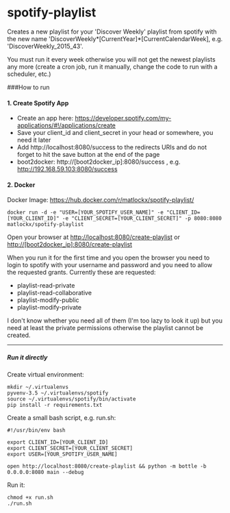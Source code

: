 spotify-playlist
================

Creates a new playlist for your 'Discover Weekly' playlist from spotify with the new name 'DiscoverWeekly*[CurrentYear]*[CurrentCalendarWeek], e.g. 'DiscoverWeekly_2015_43'.

You must run it every week otherwise you will not get the newest playlists any more (create a cron job, run it manually, change the code to run with a scheduler, etc.)

###How to run

#### 1. Create Spotify App

-	Create an app here: https://developer.spotify.com/my-applications/#!/applications/create
-	Save your client_id and client_secret in your head or somewhere, you need it later
-	Add http://localhost:8080/success to the redirects URIs and do not forget to hit the save button at the end of the page
  -	boot2docker: http://[boot2docker_ip]:8080/success , e.g. http://192.168.59.103:8080/success

#### 2. Docker

Docker Image: https://hub.docker.com/r/matlockx/spotify-playlist/

```
docker run -d -e "USER=[YOUR_SPOTIFY_USER_NAME]" -e "CLIENT_ID=[YOUR_CLIENT_ID]" -e "CLIENT_SECRET=[YOUR_CLIENT_SECRET]" -p 8080:8080 matlockx/spotify-playlist
```

Open your browser at [http://localhost:8080/create-playlist](http://localhost:8080/create-playlist) or [http://[boot2docker_ip]:8080/create-playlist](http://[boot2docker_ip]:8080/create-playlist)

When you run it for the first time and you open the browser you need to login to spotify with your username and password and you need to allow the requested grants. Currently these are requested:

-	playlist-read-private
-	playlist-read-collaborative
-	playlist-modify-public
-	playlist-modify-private

I don't know whether you need all of them (I'm too lazy to look it up) but you need at least the private permissions otherwise the playlist cannot be created.

---

##### Run it directly

Create virtual environment:

```
mkdir ~/.virtualenvs
pyvenv-3.5 ~/.virtualenvs/spotify
source ~/.virtualenvs/spotify/bin/activate
pip install -r requirements.txt
```

Create a small bash script, e.g. run.sh:

```
#!/usr/bin/env bash

export CLIENT_ID=[YOUR_CLIENT_ID]
export CLIENT_SECRET=[YOUR_CLIENT_SECRET]
export USER=[YOUR_SPOTIFY_USER_NAME]

open http://localhost:8080/create-playlist && python -m bottle -b 0.0.0.0:8080 main --debug
```

Run it:

```
chmod +x run.sh
./run.sh
```
